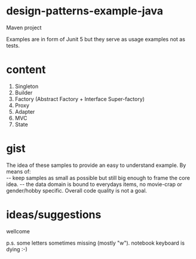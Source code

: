 # design-patterns-example-java
Maven project

Examples are in form of Junit 5 but they serve as usage examples not as tests.


# content
1. Singleton
2. Builder
3. Factory (Abstract Factory + Interface Super-factory)
4. Proxy
5. Adapter
6. MVC
7. State

# gist
The idea of these samples to provide an easy to understand example.
By means of:  
-- keep samples as small as possible but still big enough to frame the core idea.
-- the data domain is bound to everydays items, no movie-crap or gender/hobby specific.
Overall code quality is not a goal. 

# ideas/suggestions 
wellcome

p.s. some letters sometimes missing (mostly "w"). notebook keyboard is dying :-)
